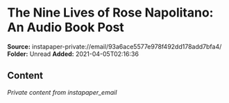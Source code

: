 # The Nine Lives of Rose Napolitano: An Audio Book Post

**Source:** instapaper-private://email/93a6ace5577e978f492dd178add7bfa4/
**Folder:** Unread
**Added:** 2021-04-05T02:16:36




## Content
*Private content from instapaper_email*

